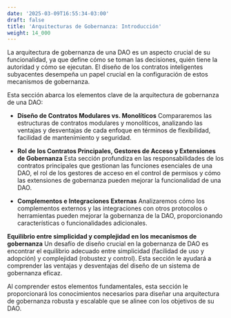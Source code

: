```yaml
---
date: '2025-03-09T16:55:34-03:00'
draft: false
title: 'Arquitecturas de Gobernanza: Introducción'
weight: 14_000
---
```


La arquitectura de gobernanza de una DAO es un aspecto crucial de su funcionalidad, ya que define cómo se toman las decisiones, quién tiene la autoridad y cómo se ejecutan. El diseño de los contratos inteligentes subyacentes desempeña un papel crucial en la configuración de estos mecanismos de gobernanza.

Esta sección abarca los elementos clave de la arquitectura de gobernanza de una DAO:

- **Diseño de Contratos Modulares vs. Monolíticos**
Compararemos las estructuras de contratos modulares y monolíticos, analizando las ventajas y desventajas de cada enfoque en términos de flexibilidad, facilidad de mantenimiento y seguridad.

- **Rol de los Contratos Principales, Gestores de Acceso y Extensiones de Gobernanza**
Esta sección profundiza en las responsabilidades de los contratos principales que gestionan las funciones esenciales de una DAO, el rol de los gestores de acceso en el control de permisos y cómo las extensiones de gobernanza pueden mejorar la funcionalidad de una DAO.

- **Complementos e Integraciones Externas**
Analizaremos cómo los complementos externos y las integraciones con otros protocolos o herramientas pueden mejorar la gobernanza de la DAO, proporcionando características o funcionalidades adicionales.

**Equilibrio entre simplicidad y complejidad en los mecanismos de gobernanza**
Un desafío de diseño crucial en la gobernanza de DAO es encontrar el equilibrio adecuado entre simplicidad (facilidad de uso y adopción) y complejidad (robustez y control). Esta sección le ayudará a comprender las ventajas y desventajas del diseño de un sistema de gobernanza eficaz.

Al comprender estos elementos fundamentales, esta sección le proporcionará los conocimientos necesarios para diseñar una arquitectura de gobernanza robusta y escalable que se alinee con los objetivos de su DAO.